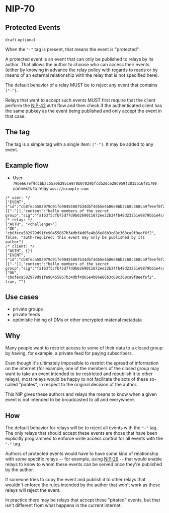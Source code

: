 NIP-70
======

Protected Events
----------------

`draft` `optional`

When the `"-"` tag is present, that means the event is "protected".

A protected event is an event that can only be published to relays by its author. That allows the author to choose who can access their events (either by knowing in advance the relay policy with regards to reads or by means of an external relationship with the relay that is not specified here).

The default behavior of a relay MUST be to reject any event that contains `["-"]`.

Relays that want to accept such events MUST first require that the client perform the [NIP-42](https://github.com/nostr-protocol/nips/blob/master/42.md) `AUTH` flow and then check if the authenticated client has the same pubkey as the event being published and only accept the event in that case.

## The tag

The tag is a simple tag with a single item: `["-"]`. It may be added to any event.

## Example flow

- User `79be667ef9dcbbac55a06295ce870b07029bfcdb2dce28d959f2815b16f81798` connects to relay `wss://example.com`:

```jsonc
/* user: */
["EVENT",{"id":"cb8feca582979d91fe90455867b34dbf4d65e4b86e86b3c68c368ca9f9eef6f2","pubkey":"79be667ef9dcbbac55a06295ce870b07029bfcdb2dce28d959f2815b16f81798","created_at":1707409439,"kind":1,"tags":[["-"]],"content":"hello members of the secret group","sig":"fa163f5cfb75d77d9b6269011872ee22b34fb48d23251e9879bb1e4ccbdd8aaaf4b6dc5f5084a65ef42c52fbcde8f3178bac3ba207de827ec513a6aa39fa684c"}]
/* relay: */
["AUTH", "<challenge>"]
["OK", "cb8feca582979d91fe90455867b34dbf4d65e4b86e86b3c68c368ca9f9eef6f2", false, "auth-required: this event may only be published by its author"]
/* client: */
["AUTH", {}]
["EVENT",{"id":"cb8feca582979d91fe90455867b34dbf4d65e4b86e86b3c68c368ca9f9eef6f2","pubkey":"79be667ef9dcbbac55a06295ce870b07029bfcdb2dce28d959f2815b16f81798","created_at":1707409439,"kind":1,"tags":[["-"]],"content":"hello members of the secret group","sig":"fa163f5cfb75d77d9b6269011872ee22b34fb48d23251e9879bb1e4ccbdd8aaaf4b6dc5f5084a65ef42c52fbcde8f3178bac3ba207de827ec513a6aa39fa684c"}]
["OK", "cb8feca582979d91fe90455867b34dbf4d65e4b86e86b3c68c368ca9f9eef6f2", true, ""]
```

## Use cases

- private groups
- private feeds
- optimistic hiding of DMs or other encrypted material metadata

## Why

Many people want to restrict access to some of their data to a closed group: by having, for example, a private feed for paying subscribers.

Even though it's ultimately impossible to restrict the spread of information on the internet (for example, one of the members of the closed group may want to take an event intended to be restricted and republish it to other relays), most relays would be happy to not facilitate the acts of these so-called "pirates", in respect to the original decision of the author.

This NIP gives these authors and relays the means to know when a given event is not intended to be broadcasted to all and everywhere.

## How

The default behavior for relays will be to reject all events with the `"-"` tag. The only relays that should accept these events are those that have been explicitly programmed to enforce write access control for all events with the `"-"` tag.

Authors of protected events would have to have some kind of relationship with some specific relays -- for example, using [NIP-29](29.md) -- that would enable relays to know to whom these events can be served once they're published by the author.

If someone tries to copy the event and publish it to other relays that wouldn't enforce the rules intended by the author that won't work as these relays will reject the event.

In practice there may be relays that accept these "pirated" events, but that isn't different from what happens in the current internet.
